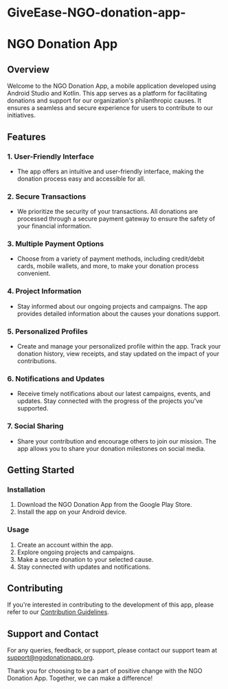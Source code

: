 # GiveEase-NGO-donation-app-
# NGO Donation App

## Overview

Welcome to the NGO Donation App, a mobile application developed using Android Studio and Kotlin. This app serves as a platform for facilitating donations and support for our organization's philanthropic causes. It ensures a seamless and secure experience for users to contribute to our initiatives.

## Features

### 1. User-Friendly Interface

- The app offers an intuitive and user-friendly interface, making the donation process easy and accessible for all.

### 2. Secure Transactions

- We prioritize the security of your transactions. All donations are processed through a secure payment gateway to ensure the safety of your financial information.

### 3. Multiple Payment Options

- Choose from a variety of payment methods, including credit/debit cards, mobile wallets, and more, to make your donation process convenient.

### 4. Project Information

- Stay informed about our ongoing projects and campaigns. The app provides detailed information about the causes your donations support.

### 5. Personalized Profiles

- Create and manage your personalized profile within the app. Track your donation history, view receipts, and stay updated on the impact of your contributions.

### 6. Notifications and Updates

- Receive timely notifications about our latest campaigns, events, and updates. Stay connected with the progress of the projects you've supported.

### 7. Social Sharing

- Share your contribution and encourage others to join our mission. The app allows you to share your donation milestones on social media.

## Getting Started

### Installation

1. Download the NGO Donation App from the Google Play Store.
2. Install the app on your Android device.

### Usage

1. Create an account within the app.
2. Explore ongoing projects and campaigns.
3. Make a secure donation to your selected cause.
4. Stay connected with updates and notifications.

## Contributing

If you're interested in contributing to the development of this app, please refer to our [Contribution Guidelines](CONTRIBUTING.md).

## Support and Contact

For any queries, feedback, or support, please contact our support team at support@ngodonationapp.org.

Thank you for choosing to be a part of positive change with the NGO Donation App. Together, we can make a difference!
